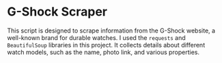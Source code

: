 # G-Shock Scraper

This script is designed to scrape information from the G-Shock website, a well-known brand for durable watches. I used the `requests` and `BeautifulSoup` libraries in this project. It collects details about different watch models, such as the name, photo link, and various properties.
